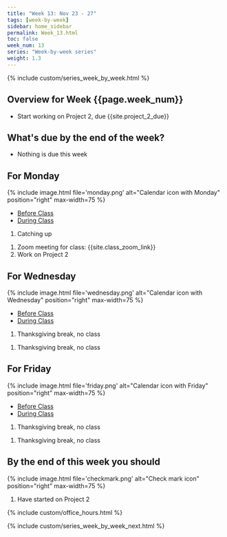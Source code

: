 ```yaml
---
title: "Week 13: Nov 23 - 27"
tags: [week-by-week]
sidebar: home_sidebar
permalink: Week_13.html
toc: false
week_num: 13
series: "Week-by-week series"
weight: 1.3
---
```


{% include custom/series_week_by_week.html %}

## Overview for Week {{page.week_num}}

* Start working on Project 2, due {{site.project_2_due}}

## What's due by the end of the week?

* Nothing is due this week


## For Monday

{% include image.html file='monday.png' alt="Calendar icon with Monday" position="right" max-width=75 %}

<ul id="MondayTabs" class="nav nav-tabs">
    <li class="active"><a href="#MonBefore" data-toggle="tab">Before Class</a></li>
    <li><a href="#MonDuring" data-toggle="tab">During Class</a></li>
</ul>
<div class="tab-content">
    <div role="tabpanel" class="tab-pane active" id="MonBefore">
        <ol>
          <li>Catching up</li>
        </ol>
    </div>
    <div role="tabpanel" class="tab-pane" id="MonDuring">
        <ol>
          <li>Zoom meeting for class: {{site.class_zoom_link}}</li>
          <li>Work on Project 2</li>
        </ol>
    </div>
</div>

## For Wednesday

{% include image.html file='wednesday.png' alt="Calendar icon with Wednesday" position="right" max-width=75 %}

<ul id="WednesdayTabs" class="nav nav-tabs">
    <li class="active"><a href="#WedBefore" data-toggle="tab">Before Class</a></li>
    <li><a href="#WedDuring" data-toggle="tab">During Class</a></li>
</ul>
<div class="tab-content">
    <div role="tabpanel" class="tab-pane active" id="WedBefore">
        <ol>
          <li>Thanksgiving break, no class</li>
        </ol>
    </div>
    <div role="tabpanel" class="tab-pane" id="WedDuring">
        <ol>
          <li>Thanksgiving break, no class</li>
        </ol>
    </div>
</div>

## For Friday

{% include image.html file='friday.png' alt="Calendar icon with Friday" position="right" max-width=75 %}

<ul id="FridayTabs" class="nav nav-tabs">
    <li class="active"><a href="#FriBefore" data-toggle="tab">Before Class</a></li>
    <li><a href="#FriDuring" data-toggle="tab">During Class</a></li>
</ul>
<div class="tab-content">
    <div role="tabpanel" class="tab-pane active" id="FriBefore">
        <ol>
          <li>Thanksgiving break, no class</li>
        </ol>
    </div>
    <div role="tabpanel" class="tab-pane" id="FriDuring">
        <ol>
          <li>Thanksgiving break, no class</li>
        </ol>
    </div>
</div>

## By the end of this week you should

{% include image.html file='checkmark.png' alt="Check mark icon" position="right" max-width=75 %}

1. Have started on Project 2

{% include custom/office_hours.html %}

{% include custom/series_week_by_week_next.html %}